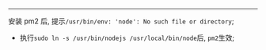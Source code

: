 ***
安装 pm2 后, 提示`/usr/bin/env: 'node': No such file or directory`;
* 执行`sudo ln -s /usr/bin/nodejs /usr/local/bin/node`后, `pm2`生效;